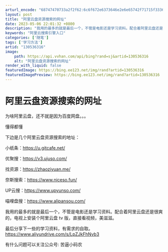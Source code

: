 ```yaml
---
arturl_encode: "68747470733a2f2f62:6c6f672e6373646e2e6e65742f71715f33363939373635302f:61727469636c652f64657461696c732f313330353336333136"
layout: post
title: "阿里云盘资源搜索的网址"
date: 2023-05-06 22:01:32 +0800
description: "我用的最多的就是最后一个，不管是电影还是学习资料。配合着阿里云盘还是很爽的，电视上安装个阿里云盘 t"
keywords: "阿里云搜索引擎入口"
categories: ['随笔']
tags: ['学习方法']
artid: "130536316"
image:
    path: https://api.vvhan.com/api/bing?rand=sj&artid=130536316
    alt: "阿里云盘资源搜索的网址"
render_with_liquid: false
featuredImage: https://bing.ee123.net/img/rand?artid=130536316
featuredImagePreview: https://bing.ee123.net/img/rand?artid=130536316
---
```


# 阿里云盘资源搜索的网址

为啥阿里云盘，还不就是因为百度网盘。。。
  
懂得都懂

下边是几个阿里云盘资源搜索的地址：

小纸条：https://u.gitcafe.net/

优聚搜：https://v3.ujuso.com/

找资源：https://zhaoziyuan.me/

奈斯搜索：https://www.niceso.fun/

UP云搜：https://www.upyunso.com/

喵哩盘搜：https://www.alipansou.com/

我用的最多的就是最后一个，不管是电影还是学习资料。配合着阿里云盘还是很爽的，电视上安装个阿里云盘 tv 版，直接看视频，美滋滋。

最后分享下一些的学习资料，有需求的自取。 https://www.aliyundrive.com/s/LpZJkFhNvb3

有什么问题可以关注公众号: 苦逼小码农